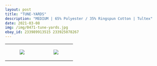 ```yaml
---
layout: post
title: "TUNE-YARDS"
description: "MEDIUM | 65% Polyester / 35% Ringspun Cotton | Tultex"
date: 2021-03-08
img: /img/0471-tune-yards.jpg
ebay_id: 233989913515 233925078267
---
```




<table style="width:100%;"><tr><td style="vertical-align:top;">
      <figure class="tmblr-full" data-orig-height="2048" data-orig-width="1365" data-orig-src="https://concertshirts.netlify.app/shirts/0471/0471-01.jpg"><img src="https://64.media.tumblr.com/ea671f37489af8053da14535f596a505/b2c511764bdbf0cb-56/s540x810/d5fa0bcf4b1d6e48fb4312fe75c8d5ac64e20c14.jpg" data-orig-height="2048" data-orig-width="1365" data-orig-src="https://concertshirts.netlify.app/shirts/0471/0471-01.jpg"/></figure></td>
    <td style="vertical-align:top;">
      <figure class="tmblr-full" data-orig-height="2048" data-orig-width="1365" data-orig-src="https://concertshirts.netlify.app/shirts/0471/0471-02.jpg"><img src="https://64.media.tumblr.com/4a74c6c8a4c93f6abf95276c6ebc2c45/b2c511764bdbf0cb-f9/s540x810/72d064431fcfab71f484abc45ece61b1c0d0ad9d.jpg" data-orig-height="2048" data-orig-width="1365" data-orig-src="https://concertshirts.netlify.app/shirts/0471/0471-02.jpg"/></figure></td>
  </tr></table>
